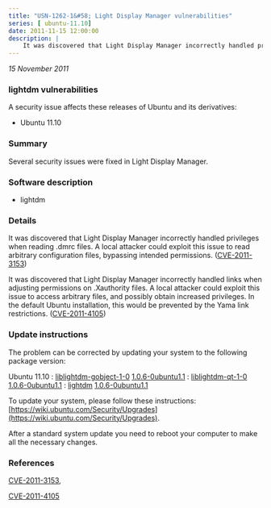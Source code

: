```yaml
---
title: "USN-1262-1&#58; Light Display Manager vulnerabilities"
series: [ ubuntu-11.10]
date: 2011-11-15 12:00:00
description: |
    It was discovered that Light Display Manager incorrectly handled privileges when reading .dmrc files. A local attacker could exploit this issue to read arbitrary configuration files, bypassing intended permissions. ([CVE-2011-3153](http://people.ubuntu.com/~ubuntu-security/cve/CVE-2011-3153))
--- 
```

 
 

*15 November 2011*

### lightdm vulnerabilities

A security issue affects these releases of Ubuntu and its derivatives:

* Ubuntu 11.10

### Summary

Several security issues were fixed in Light Display Manager. 

### Software description

* lightdm 

### Details

It was discovered that Light Display Manager incorrectly handled privileges when reading .dmrc files. A local attacker could exploit this issue to read arbitrary configuration files, bypassing intended permissions. ([CVE-2011-3153](http://people.ubuntu.com/~ubuntu-security/cve/CVE-2011-3153))

It was discovered that Light Display Manager incorrectly handled links when adjusting permissions on .Xauthority files. A local attacker could exploit this issue to access arbitrary files, and possibly obtain increased privileges. In the default Ubuntu installation, this would be prevented by the Yama link restrictions. ([CVE-2011-4105](http://people.ubuntu.com/~ubuntu-security/cve/CVE-2011-4105)) 

### Update instructions

The problem can be corrected by updating your system to the following package version:

Ubuntu 11.10
 : [liblightdm-gobject-1-0](https://launchpad.net/ubuntu/+source/lightdm) <span> [1.0.6-0ubuntu1.1](https://launchpad.net/ubuntu/+source/lightdm/1.0.6-0ubuntu1.1) </span> 
 : [liblightdm-qt-1-0](https://launchpad.net/ubuntu/+source/lightdm) <span> [1.0.6-0ubuntu1.1](https://launchpad.net/ubuntu/+source/lightdm/1.0.6-0ubuntu1.1) </span> 
 : [lightdm](https://launchpad.net/ubuntu/+source/lightdm) <span> [1.0.6-0ubuntu1.1](https://launchpad.net/ubuntu/+source/lightdm/1.0.6-0ubuntu1.1) </span> 

To update your system, please follow these instructions: [https://wiki.ubuntu.com/Security/Upgrades](https://wiki.ubuntu.com/Security/Upgrades).

After a standard system update you need to reboot your computer to make all the necessary changes. 

### References

 
 [CVE-2011-3153](http://people.ubuntu.com/~ubuntu-security/cve/CVE-2011-3153), 

 [CVE-2011-4105](http://people.ubuntu.com/~ubuntu-security/cve/CVE-2011-4105)
 

